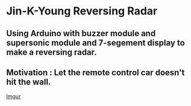 # Jin-K-Young Reversing Radar
## Using Arduino with buzzer module and supersonic module and 7-segement display to make a reversing radar.
## Motivation : Let the remote control car doesn't hit the wall.
[Imgur](https://i.imgur.com/8Mgoldv.jpg)